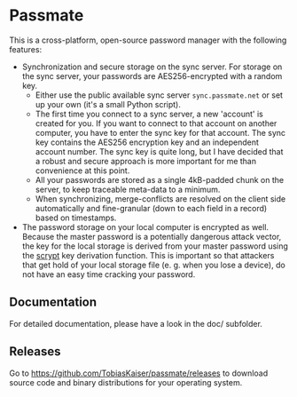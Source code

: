 # Passmate

This is a cross-platform, open-source password manager with the following features:
- Synchronization and secure storage on the sync server. For storage on the sync server, your passwords are AES256-encrypted with a random key. 
	- Either use the public available sync server `sync.passmate.net` or set up your own (it's a small Python script).
	- The first time you connect to a sync server, a new 'account' is created for you. If you want to connect to that account on another computer, you have to enter the sync key for that account. The sync key contains the AES256 encryption key and an independent account number. The sync key is quite long, but I have decided that a robust and secure approach is more important for me than convenience at this point.
	- All your passwords are stored as a single 4kB-padded chunk on the server, to keep traceable meta-data to a minimum. 
	- When synchronizing, merge-conflicts are resolved on the client side automatically and fine-granular (down to each field in a record) based on timestamps. 
- The password storage on your local computer is encrypted as well. Because the master password is a potentially dangerous attack vector, the key for the local storage is derived from your master password using the [scrypt](https://www.tarsnap.com/scrypt.html) key derivation function. This is important so that attackers that get hold of your local storage file (e. g. when you lose a device), do not have an easy time cracking your password.

## Documentation

For detailed documentation, please have a look in the doc/ subfolder.

## Releases

Go to https://github.com/TobiasKaiser/passmate/releases to download source code and binary distributions for your operating system.